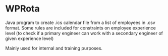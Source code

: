 # WPRota

Java program to create .ics calendar file from a list of employees in .csv format.
Some rules are included for constraints on employee experience level (to check if a primary engineer can work with a secondary engineer of given experience level)

Mainly used for internal and training purposes.
